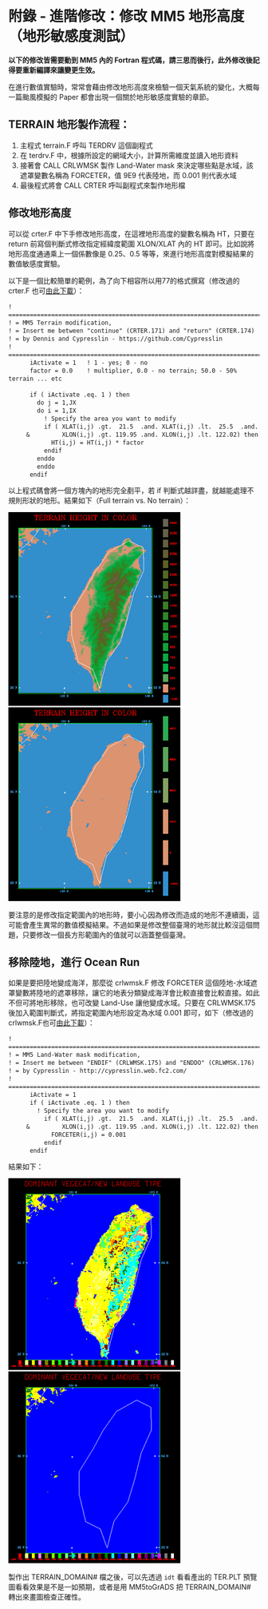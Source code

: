 # 附錄 - 進階修改：修改 MM5 地形高度（地形敏感度測試）

**以下的修改皆需要動到 MM5 內的 Fortran 程式碼，請三思而後行，此外修改後記得要重新編譯來讓變更生效。**

在進行數值實驗時，常常會藉由修改地形高度來檢驗一個天氣系統的變化，大概每一篇颱風模擬的 Paper 都會出現一個關於地形敏感度實驗的章節。

## TERRAIN 地形製作流程：
1. 主程式 terrain.F 呼叫 TERDRV 這個副程式
2. 在 terdrv.F 中，根據所設定的網域大小，計算所需維度並讀入地形資料
3. 接著會 CALL CRLWMSK 製作 Land-Water mask 來決定哪些點是水域，該遮罩變數名稱為 FORCETER，值 9E9 代表陸地，而 0.001 則代表水域
4. 最後程式將會 CALL CRTER 呼叫副程式來製作地形檔

## 修改地形高度
可以從 crter.F 中下手修改地形高度，在這裡地形高度的變數名稱為 HT，只要在 return 前寫個判斷式修改指定經緯度範圍 XLON/XLAT 內的 HT 即可。比如說將地形高度通通乘上一個係數像是 0.25、0.5 等等，來進行地形高度對模擬結果的數值敏感度實驗。

以下是一個比較簡單的範例，為了向下相容所以用77的格式撰寫（修改過的 crter.F 也可[由此下載](/files/crter.F)）：

```
! ===========================================================================
! = MM5 Terrain modification,
! = Insert me between "continue" (CRTER.171) and "return" (CRTER.174)
! = by Dennis and Cypresslin - https://github.com/Cypresslin
! ===========================================================================
      iActivate = 1   ! 1 - yes; 0 - no
      factor = 0.0    ! multiplier, 0.0 - no terrain; 50.0 - 50% terrain ... etc

      if ( iActivate .eq. 1 ) then
        do j = 1,JX
        do i = 1,IX
          ! Specify the area you want to modify
          if ( XLAT(i,j) .gt.  21.5  .and. XLAT(i,j) .lt.  25.5  .and.
     &         XLON(i,j) .gt. 119.95 .and. XLON(i,j) .lt. 122.02) then
            HT(i,j) = HT(i,j) * factor
          endif
        enddo
        enddo
      endif
```
以上程式碼會將一個方塊內的地形完全剷平，若 if 判斷式越詳盡，就越能處理不規則形狀的地形。結果如下（Full terrain vs. No terrain）：

![原始地形圖](/images/TerrainFULL.png) ![剷平後的地形圖](images/TerrainNO.png)

要注意的是修改指定範圍內的地形時，要小心因為修改而造成的地形不連續面，這可能會產生異常的數值模擬結果。不過如果是修改整個臺灣的地形就比較沒這個問題，只要修改一個長方形範圍內的值就可以涵蓋整個臺灣。

## 移除陸地，進行 Ocean Run
如果是要把陸地變成海洋，那麼從 crlwmsk.F 修改 FORCETER 這個陸地-水域遮罩變數將陸地的遮罩移除，讓它的地表分類變成海洋會比較直接會比較直接。如此不但可將地形移除，也可改變 Land-Use 讓他變成水域。只要在 CRLWMSK.175 後加入範圍判斷式，將指定範圍內地形設定為水域 0.001 即可，如下（修改過的crlwmsk.F也可[由此下載](/files/crlwmsk.F)）：

```
! ===========================================================================
! = MM5 Land-Water mask modification,
! = Insert me between "ENDIF" (CRLWMSK.175) and "ENDDO" (CRLWMSK.176)
! = by Cypresslin - http://cypresslin.web.fc2.com/
! ===========================================================================
      iActivate = 1
      if ( iActivate .eq. 1 ) then
        ! Specify the area you want to modify
          if ( XLAT(i,j) .gt.  21.5  .and. XLAT(i,j) .lt.  25.5  .and.
     &         XLON(i,j) .gt. 119.95 .and. XLON(i,j) .lt. 122.02) then
            FORCETER(i,j) = 0.001
          endif
      endif
```
結果如下：

![修改前的地表分類](/images/LandUseNormal.png) ![修改後的地表分類](/images/LandUseOcean.png)

製作出 TERRAIN_DOMAIN# 檔之後，可以先透過 `idt` 看看產出的 TER.PLT 預覽圖看看效果是不是一如預期，或者是用 MM5toGrADS 把 TERRAIN_DOMAIN# 轉出來畫圖檢查正確性。
